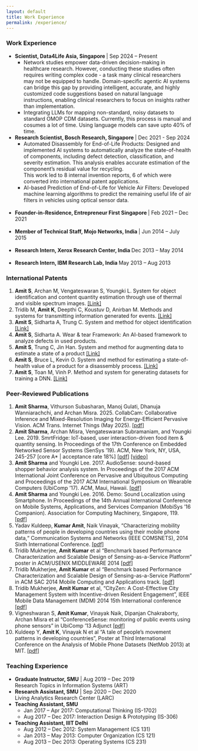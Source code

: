 ```yaml
---
layout: default
title: Work Experience
permalink: /experience/
---
```


<div id="experience" class="tab-content active">
    <h3>Work Experience</h3>
    <ul>
        <li>
            <strong> Scientist, Data4Life Asia, Singapore </strong> | Sep 2024 – Present <br>
            <ul style="list-style-type: square;">
                <li> 
                    Network studies empower data-driven decision-making in healthcare research.
                    However, conducting these studies often requires writing complex code - a task many clinical researchers may not be equipped to handle.
                    Domain-specific agentic AI systems can bridge this gap by providing intelligent, accurate, and highly customized code suggestions based on natural language instructions, enabling clinical researchers to focus on insights rather than implementation.  </li>
                <li> Integrating LLMs for mapping non-standard, noisy datasets to standard OMOP CDM datasets. Currently, this process is manual and cosumes a lot of time. Using language models can save upto 40% of time.  </li>
            </ul>
        </li>
        <li>
            <strong> Research Scientist, Bosch Research, Singapore </strong> | Dec 2021 - Sep 2024 <br>
            <ul style="list-style-type: square;">
                <li>
                    Automated Disassembly for End-of-Life Products:
                    Designed and implemented AI systems to automatically analyze the state-of-health of components, including defect detection, classification, and severity estimation. This analysis enables accurate estimation of the component’s residual value for recycling. <br/>
                    This work led to 8 internal invention reports, 6 of which were converted into international patent applications. 
                </li>
                <li>
                    AI-based Prediction of End-of-Life for Vehicle Air Filters:
                    Developed machine learning algorithms to predict the remaining useful life of air filters in vehicles using optical sensor data.
                </li>
            </ul>
        </li> <br/>
        <li>
            <strong> Founder-in-Residence, Entrepreneur First Singapore </strong> | Feb 2021 – Dec 2021 <br/><br/>
        </li>
        <li>
            <strong> Member of Technical Staff, Mojo Networks, India </strong> | Jun 2014 – July 2015 <br/><br/>
        </li>
        <li>
            <strong> Research Intern, Xerox Research Center, India </strong> Dec 2013 – May 2014 <br/><br/>
        </li>
        <li>
            <strong> Research Intern, IBM Research Lab, India </strong> May 2013 – Aug 2013 <br>
        </li>
    </ul> 
</div>
<div id="patents" class="tab-content active">
    <h3>International Patents</h3>
    <ol>
        <li>
            <strong>Amit S</strong>, Archan M, Vengateswaran S, Youngki L. System for object identification and content quantity estimation through use of thermal and visible spectrum images. <a target="_blank" href="https://patentscope.wipo.int/search/en/detail.jsf?docId=SG329201629">[Link]</a>
        </li>
        <li>
            Tridib M, <strong>Amit K</strong>, Deepthi C, Koustuv D, Anirban M. Methods and systems for transmitting information generated for events. <a target="_blank" href="https://patents.google.com/patent/US20170085624A1">[Link]</a>
        </li>
        <li>
            <strong>Amit S</strong>, Sidharta A, Trung C. System and method for object identification <a target="_blank" href="https://patentscope.wipo.int/search/en/detail.jsf?docId=WO2024188414">[Link]</a>
        </li>
        <li>
            <strong>Amit S</strong>, Sidharta A. Wear & tear Framework: An AI-based framework to analyze defects in used products.
        </li>
        <li>
            <strong>Amit S</strong>, Trung C, Jin Han. System and method for augmenting data to estimate a state of a product <a target="_blank" href="https://patentscope.wipo.int/search/en/detail.jsf?docId=WO2025119480">[Link]</a>
        </li>
        <li>
            <strong>Amit S</strong>, Bruce L, Kevin O. System and method for estimating a state-of-health value of a product for a disassembly process. <a target="_blank" href="https://patentscope.wipo.int/search/en/detail.jsf?docId=WO2025087538">[Link]</a>
        </li>
        <li>
            <strong>Amit S</strong>, Toan M, Vinh P. Method and system for generating datasets for training a DNN. <a target="_blank" href="https://patentscope.wipo.int/search/en/detail.jsf?docId=WO2025124706">[Link]</a> 
        </li>
    </ol>
</div>
<div id="publications" class="tab-content active">
    <h3>Peer-Reviewed Publications</h3>
    <ol>
        <li>
            <strong>Amit Sharma</strong>, Vithurson Subasharan, Manoj Gulati, Dhanuja Wanniarachchi, and Archan Misra. 2025. CollabCam: Collaborative Inference and Mixed-Resolution Imaging for Energy-Efficient Pervasive Vision. ACM Trans. Internet Things (May 2025). <a href="https://doi.org/10.1145/3736420" target="_blank">[pdf]</a>
        </li>
        <li>
            <strong>Amit Sharma</strong>, Archan Misra, Vengateswaran Subramaniam, and Youngki Lee. 2019. SmrtFridge: IoT-based, user interaction-driven food item & quantity sensing. In Proceedings of the 17th Conference on Embedded Networked Sensor Systems (SenSys ’19). ACM, New York, NY, USA, 245-257 [core A* | acceptance rate 18%] <a target="_blank" href="https://ink.library.smu.edu.sg/sis_research/4646/">[pdf]</a> <a target="_blank" href="https://www.youtube.com/watch?v=Scd7vlfSipw">[video]</a>
        </li>
        <li>
            <strong>Amit Sharma</strong> and Youngki Lee. 2017. AudioSense: sound-based shopper behavior analysis system. In Proceedings of the 2017 ACM International Joint Conference on Pervasive and Ubiquitous Computing and Proceedings of the 2017 ACM International Symposium on Wearable Computers (UbiComp ’17). ACM, Maui, Hawaii. <a target="_blank" href="https://ink.library.smu.edu.sg/sis_research/3839/">[pdf]</a>
        </li>
        <li>
            <strong>Amit Sharma</strong> and Youngki Lee. 2016. Demo: Sound Localization using Smartphone. In Proceedings of the 14th Annual International Conference on Mobile Systems, Applications, and Services Companion (MobiSys ’16 Companion). Association for Computing Machinery, Singapore, 119. <a target="_blank" href="https://ink.library.smu.edu.sg/sis_research/3282/">[pdf]</a>
        </li>
        <li>
            Yadav Kuldeep, <strong>Kumar Amit</strong>, Naik Vinayak, “Characterizing mobility patterns of people in developing countries using their mobile phone data,“ Communication Systems and Networks (IEEE COMSNETS), 2014 Sixth International Conference. <a target="_blank" href="https://repository.iiitd.edu.in/jspui/bitstream/handle/123456789/109/IIITD-TR-2013-002.pdf?sequence=1&isAllowed=y">[pdf]</a>
        </li>
        <li>
            Tridib Mukherjee, <strong>Amit Kumar</strong> et al “Benchmark based Performance Characterization and Scalable Design of Sensing-as-a-Service Platform” poster in ACM/USENIX MIDDLEWARE 2014 <a target="_blank" href="https://doi.org/10.1145/2678508.2678522">[pdf]</a>
        </li>
        <li>
            Tridib Mukherjee, <strong>Amit Kumar</strong> et al “Benchmark based Performance Characterization and Scalable Design of Sensing-as-a-Service Platform” in ACM SAC 2014 Mobile Computing and Applications track. <a target="_blank" href="">[pdf]</a>
        </li>
        <li>
            Tridib Mukherjee, <strong>Amit Kumar</strong> et al, “CityZen: A Cost-Effective City Management System with Incentive-driven Resident Engagement”, IEEE Mobile Data Management (MDM) 2014 15th International conference <a target="_blank" href="https://doi.org/10.1109/MDM.2014.41">[pdf]</a>
        </li>
        <li>
            Vigneshwaran S, <strong>Amit Kumar</strong>, Vinayak Naik, Dipanjan Chakraborty, Archan Misra et al “ConferenceSense: monitoring of public events using phone sensors” in UbiComp ’13 Adjunct <a target="_blank" href="https://doi.org/10.1145/2494091.2499775">[pdf]</a>
        </li>
        <li>
            Kuldeep Y, <strong>Amit K</strong>, Vinayak N et al “A tale of people’s movement patterns in developing countries”, Poster at Third International Conference on the Analysis of Mobile Phone Datasets (NetMob 2013) at MIT. <a target="_blank" href="">[pdf]</a>
        </li>
    </ol>
</div>

<div id="teaching-experience" class="tab-content active">
    <h3>Teaching Experience</h3>
    <ul>
        <li>
            <strong>Graduate Instructor, SMU</strong> | Aug 2019 – Dec 2019<br>
            Research Topics in Information Systems (ART)
        </li>
        <li>
            <strong>Research Assistant, SMU</strong> | Sep 2020 – Dec 2020<br>
            Living Analytics Research Center (LARC)
        </li>
        <li>
            <strong>Teaching Assistant, SMU</strong>
            <ul>
                <li>Jan 2017 – Apr 2017: Computational Thinking (IS-1702)</li>
                <li>Aug 2017 – Dec 2017: Interaction Design & Prototyping (IS-306)</li>
            </ul>
        </li>
        <li>
            <strong>Teaching Assistant, IIIT Delhi</strong>
            <ul>
                <li>Aug 2012 – Dec 2012: System Management (CS 131)</li>
                <li>Jan 2013 – May 2013: Computer Organization (CS 121)</li>
                <li>Aug 2013 – Dec 2013: Operating Systems (CS 231)</li>
            </ul>
        </li>
    </ul>
</div>
<script src="/scripts.js"></script>
